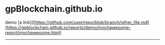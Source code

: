 # gpBlockchain.github.io
demo
[a link]([https://github.com/user/repo/blob/branch/other_file.md](https://gpblockchain.github.io/reports/demo/mochawesome-report/mochawesome.html)

----
